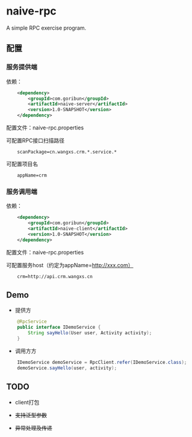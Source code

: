 # naive-rpc
A simple RPC exercise program.

## 配置

### 服务提供端

依赖：
```xml
    <dependency>
        <groupId>com.goribun</groupId>
        <artifactId>naive-server</artifactId>
        <version>1.0-SNAPSHOT</version>
    </dependency>
```
配置文件：naive-rpc.properties

可配置RPC接口扫描路径

```
    scanPackage=cn.wangxs.crm.*.service.*
```

可配置项目名

```
    appName=crm
```

### 服务调用端

依赖：
```xml
    <dependency>
        <groupId>com.goribun</groupId>
        <artifactId>naive-client</artifactId>
        <version>1.0-SNAPSHOT</version>
    </dependency>
```

配置文件：naive-rpc.properties

可配置服务host（约定为appName=http://xxx.com）

```
    crm=http://api.crm.wangxs.cn
```

## Demo

- 提供方

```java
    @RpcService
    public interface IDemoService {
        String sayHello(User user, Activity activity);
    }
```

- 调用方方

 ```java
     IDemoService demoService = RpcClient.refer(IDemoService.class);
     demoService.sayHello(user, activity);
 ```
 
## TODO

- client打包

- ~~支持泛型参数~~

- ~~异常处理及传递~~
